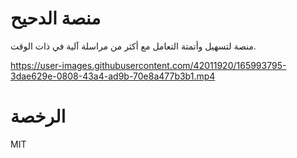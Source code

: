 # منصة الدحيح

منصة لتسهيل وأتمتة التعامل مع أكثر من مراسلة آلية في ذات الوقت.





https://user-images.githubusercontent.com/42011920/165993795-3dae629e-0808-43a4-ad9b-70e8a477b3b1.mp4





# الرخصة

MIT
